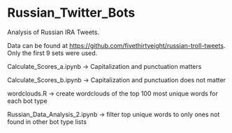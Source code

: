 # Russian_Twitter_Bots
Analysis of Russian IRA Tweets. 

Data can be found at https://github.com/fivethirtyeight/russian-troll-tweets. Only the first 9 sets were used.

Calculate_Scores_a.ipynb -> Capitalization and punctuation matters

Calculate_Scores_b.ipynb -> Capitalization and punctuation does not matter

wordclouds.R -> create wordclouds of the top 100 most unique words for each bot type

Russian_Data_Analysis_2.ipynb -> filter top unique words to only ones not found in other bot type lists
